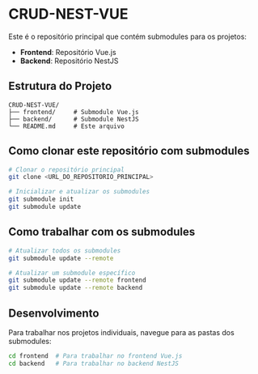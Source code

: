 
# CRUD-NEST-VUE

Este é o repositório principal que contém submodules para os projetos:

- **Frontend**: Repositório Vue.js
- **Backend**: Repositório NestJS

## Estrutura do Projeto

```
CRUD-NEST-VUE/
├── frontend/     # Submodule Vue.js
├── backend/      # Submodule NestJS
└── README.md     # Este arquivo
```

## Como clonar este repositório com submodules

```bash
# Clonar o repositório principal
git clone <URL_DO_REPOSITORIO_PRINCIPAL>

# Inicializar e atualizar os submodules
git submodule init
git submodule update
```

## Como trabalhar com os submodules

```bash
# Atualizar todos os submodules
git submodule update --remote

# Atualizar um submodule específico
git submodule update --remote frontend
git submodule update --remote backend
```

## Desenvolvimento

Para trabalhar nos projetos individuais, navegue para as pastas dos submodules:

```bash
cd frontend  # Para trabalhar no frontend Vue.js
cd backend   # Para trabalhar no backend NestJS
``` 